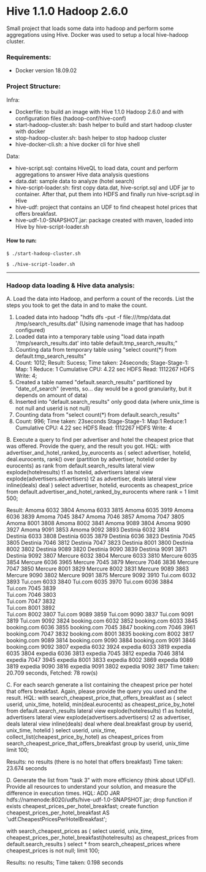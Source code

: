 # Hive 1.1.0 Hadoop 2.6.0

Small project that loads some data into hadoop and perform some aggregations using Hive. Docker was used to setup a local hive-hadoop cluster.


### Requirements:
- Docker version 18.09.02

### Project Structure:
Infra:
- Dockerfile: to build an image with Hive 1.1.0 Hadoop 2.6.0 and with configuration files (hadoop-conf/hive-conf)
- start-hadoop-cluster.sh: bash helper to build and start hadoop cluster with docker
- stop-hadoop-cluster.sh: bash helper to stop hadoop cluster
- hive-docker-cli.sh: a hive docker cli for hive shell


Data:
- hive-script.sql: contains HiveQL to load data, count and perform aggregations to answer Hive data analysis questions
- data.dat: sample data to analyze (hotel search)
- hive-script-loader.sh: first copy data.dat, hive-script.sql and UDF jar to container. After that, put them into HDFS and finally run hive-script.sql in Hive
- hive-udf: project that contains an UDF to find cheapest hotel prices that offers breakfast.
- hive-udf-1.0-SNAPSHOT.jar: package created with maven, loaded into Hive by hive-script-loader.sh

#### How to run:

`$ ./start-hadoop-cluster.sh`

`$ ./hive-script-loader.sh`

------------------------

### Hadoop data loading & Hive data analysis:

A. Load the data into Hadoop, and perform a count of the records. List the steps you took to get the data in and to make the count.
1. Loaded data into hadoop "hdfs dfs -put -f file:///tmp/data.dat /tmp/search_results.dat" (Using namenode image that has hadoop configured)
2. Loaded data into a temporary table using "load data inpath '/tmp/search_results.dat' into table default.tmp_search_results;"
3. Counting data from temporary table using "select count(*) from default.tmp_search_results"
4. Count: 1012; Result: Sucess; Time taken: 24seconds; Stage-Stage-1: Map: 1  Reduce: 1   Cumulative CPU: 4.22 sec   HDFS Read: 1112267 HDFS Write: 4; 
5. Created a table named "default.search_results" partitioned by "date_of_search" (events, so... day would be a good granularity, but it depends on amount of data)
6. Inserted into "default.search_results" only good data (where unix_time is not null and userid is not null)
7. Counting data from "select count(*) from default.search_results"
8. Count: 996; Time taken: 23seconds Stage-Stage-1: Map:1 Reduce:1 Cumulative CPU: 4.22 sec HDFS Read: 1112267 HDFS Write: 4 


B. Execute a query to find per advertiser and hotel the cheapest price that was offered. Provide the query, and the result you got.
HQL: 
with advertiser_and_hotel_ranked_by_eurocents as (
select
  advertiser,
  hotelid,
  deal.eurocents,
  rank() over (partition by advertiser, hotelid order by eurocents) as rank
from
  default.search_results
  lateral view explode(hotelresults) t1 as hotelid, advertisers
  lateral view explode(advertisers.advertisers) t2 as advertiser, deals
  lateral view inline(deals) deal
)
select
  advertiser,
  hotelid,
  eurocents as cheapest_price
from
  default.advertiser_and_hotel_ranked_by_eurocents
where
  rank = 1
limit 500;

Result:
Amoma 6032 3804
Amoma 6033 3815
Amoma 6035 3919
Amoma 6036 3839
Amoma 7045 3847
Amoma 7046 3857
Amoma 7047 3805
Amoma 8001 3808
Amoma 8002 3841
Amoma 9089 3804
Amoma 9090 3927
Amoma 9091 3853
Amoma 9092 3893
Destinia 6032 3814        
Destinia 6033 3808
Destinia 6035 3879
Destinia 6036 3823
Destinia 7045 3805
Destinia 7046 3812
Destinia 7047 3823
Destinia 8001 3800
Destinia 8002 3802
Destinia 9089 3820
Destinia 9090 3839
Destinia 9091 3871
Destinia 9092 3807
Mercure 6032 3804
Mercure 6033 3810
Mercure 6035 3854
Mercure 6036 3965
Mercure 7045 3879
Mercure 7046 3836
Mercure 7047 3850
Mercure 8001 3829
Mercure 8002 3831
Mercure 9089 3863
Mercure 9090 3802
Mercure 9091 3875
Mercure 9092 3910
Tui.com 6032 3893
Tui.com 6033 3840
Tui.com 6035 3970
Tui.com 6036 3884                                                             
Tui.com 7045 3839                                                               
Tui.com 7046 3803                                                              
Tui.com 7047 3832                                   
Tui.com 8001 3892  
Tui.com 8002 3807
Tui.com 9089 3859
Tui.com 9090 3837
Tui.com 9091 3819
Tui.com 9092 3824
booking.com 6032 3852
booking.com 6033 3845 
booking.com 6036 3855
booking.com 7045 3847
booking.com 7046 3961
booking.com 7047 3832
booking.com 8001 3835
booking.com 8002 3817
booking.com 9089 3814
booking.com 9090 3884
booking.com 9091 3846
booking.com 9092 3807
expedia 6032 3924
expedia 6033 3819
expedia 6035 3804
expedia 6036 3813
expedia 7045 3812
expedia 7046 3814
expedia 7047 3945
expedia 8001 3833
expedia 8002 3869
expedia 9089 3819
expedia 9090 3816
expedia 9091 3802
expedia 9092 3817
Time taken: 20.709 seconds, Fetched: 78 row(s)


C. For each search generate a list containing the cheapest price per hotel that offers breakfast. Again, please provide the query you used and the result.
HQL: 
with search_cheapest_price_that_offers_breakfast as (
  select
    userid,
    unix_time,
    hotelid,
    min(deal.eurocents) as cheapest_price_by_hotel
  from
    default.search_results
    lateral view explode(hotelresults) t1 as hotelid, advertisers
    lateral view explode(advertisers.advertisers) t2 as advertiser, deals
    lateral view inline(deals) deal 
  where
    deal.breakfast
  group by
    userid,
    unix_time,
    hotelid
)
select
  userid,
  unix_time,
  collect_list(cheapest_price_by_hotel) as cheapest_prices
from
  search_cheapest_price_that_offers_breakfast
group by
  userid,
  unix_time
limit 100;

Results: no results (there is no hotel that offers breakfast)
Time taken: 23.674 seconds


D. Generate the list from "task 3" with more efficiency (think about UDFs!). Provide all resources to understand your solution, and measure the difference in execution times.
HQL:
ADD JAR hdfs://namenode:8020/udfs/hive-udf-1.0-SNAPSHOT.jar;
drop function if exists cheapest_prices_per_hotel_breakfast;
create function cheapest_prices_per_hotel_breakfast AS 'udf.CheapestPricesPerHotelBreakfast';

with search_cheapest_prices as (
select
  userid,
  unix_time,
  cheapest_prices_per_hotel_breakfast(hotelresults) as cheapest_prices
from
  default.search_results
)
select
  *
from
  search_cheapest_prices
where
  cheapest_prices is not null;
limit 100;

Results: no results;
Time taken: 0.198 seconds
